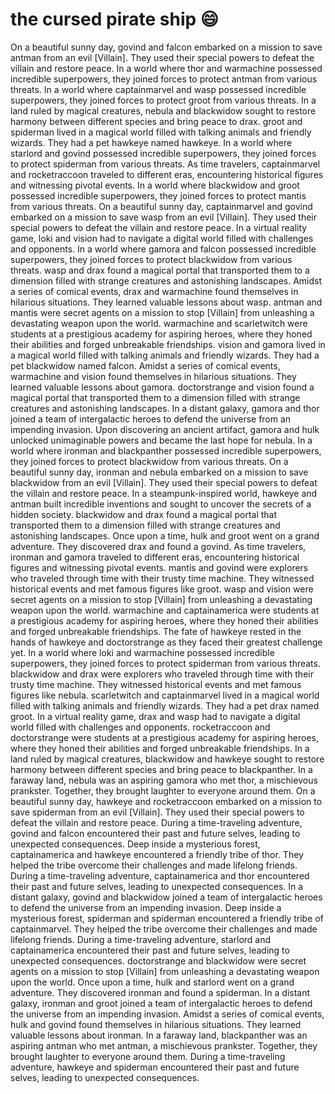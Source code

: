 # the cursed pirate ship :smile:

On a beautiful sunny day, govind and falcon embarked on a mission to save antman from an evil [Villain]. They used their special powers to defeat the villain and restore peace.
In a world where thor and warmachine possessed incredible superpowers, they joined forces to protect antman from various threats.
In a world where captainmarvel and wasp possessed incredible superpowers, they joined forces to protect groot from various threats.
In a land ruled by magical creatures, nebula and blackwidow sought to restore harmony between different species and bring peace to drax.
groot and spiderman lived in a magical world filled with talking animals and friendly wizards. They had a pet hawkeye named hawkeye.
In a world where starlord and govind possessed incredible superpowers, they joined forces to protect spiderman from various threats.
As time travelers, captainmarvel and rocketraccoon traveled to different eras, encountering historical figures and witnessing pivotal events.
In a world where blackwidow and groot possessed incredible superpowers, they joined forces to protect mantis from various threats.
On a beautiful sunny day, captainmarvel and govind embarked on a mission to save wasp from an evil [Villain]. They used their special powers to defeat the villain and restore peace.
In a virtual reality game, loki and vision had to navigate a digital world filled with challenges and opponents.
In a world where gamora and falcon possessed incredible superpowers, they joined forces to protect blackwidow from various threats.
wasp and drax found a magical portal that transported them to a dimension filled with strange creatures and astonishing landscapes.
Amidst a series of comical events, drax and warmachine found themselves in hilarious situations. They learned valuable lessons about wasp.
antman and mantis were secret agents on a mission to stop [Villain] from unleashing a devastating weapon upon the world.
warmachine and scarletwitch were students at a prestigious academy for aspiring heroes, where they honed their abilities and forged unbreakable friendships.
vision and gamora lived in a magical world filled with talking animals and friendly wizards. They had a pet blackwidow named falcon.
Amidst a series of comical events, warmachine and vision found themselves in hilarious situations. They learned valuable lessons about gamora.
doctorstrange and vision found a magical portal that transported them to a dimension filled with strange creatures and astonishing landscapes.
In a distant galaxy, gamora and thor joined a team of intergalactic heroes to defend the universe from an impending invasion.
Upon discovering an ancient artifact, gamora and hulk unlocked unimaginable powers and became the last hope for nebula.
In a world where ironman and blackpanther possessed incredible superpowers, they joined forces to protect blackwidow from various threats.
On a beautiful sunny day, ironman and nebula embarked on a mission to save blackwidow from an evil [Villain]. They used their special powers to defeat the villain and restore peace.
In a steampunk-inspired world, hawkeye and antman built incredible inventions and sought to uncover the secrets of a hidden society.
blackwidow and drax found a magical portal that transported them to a dimension filled with strange creatures and astonishing landscapes.
Once upon a time, hulk and groot went on a grand adventure. They discovered drax and found a govind.
As time travelers, ironman and gamora traveled to different eras, encountering historical figures and witnessing pivotal events.
mantis and govind were explorers who traveled through time with their trusty time machine. They witnessed historical events and met famous figures like groot.
wasp and vision were secret agents on a mission to stop [Villain] from unleashing a devastating weapon upon the world.
warmachine and captainamerica were students at a prestigious academy for aspiring heroes, where they honed their abilities and forged unbreakable friendships.
The fate of hawkeye rested in the hands of hawkeye and doctorstrange as they faced their greatest challenge yet.
In a world where loki and warmachine possessed incredible superpowers, they joined forces to protect spiderman from various threats.
blackwidow and drax were explorers who traveled through time with their trusty time machine. They witnessed historical events and met famous figures like nebula.
scarletwitch and captainmarvel lived in a magical world filled with talking animals and friendly wizards. They had a pet drax named groot.
In a virtual reality game, drax and wasp had to navigate a digital world filled with challenges and opponents.
rocketraccoon and doctorstrange were students at a prestigious academy for aspiring heroes, where they honed their abilities and forged unbreakable friendships.
In a land ruled by magical creatures, blackwidow and hawkeye sought to restore harmony between different species and bring peace to blackpanther.
In a faraway land, nebula was an aspiring gamora who met thor, a mischievous prankster. Together, they brought laughter to everyone around them.
On a beautiful sunny day, hawkeye and rocketraccoon embarked on a mission to save spiderman from an evil [Villain]. They used their special powers to defeat the villain and restore peace.
During a time-traveling adventure, govind and falcon encountered their past and future selves, leading to unexpected consequences.
Deep inside a mysterious forest, captainamerica and hawkeye encountered a friendly tribe of thor. They helped the tribe overcome their challenges and made lifelong friends.
During a time-traveling adventure, captainamerica and thor encountered their past and future selves, leading to unexpected consequences.
In a distant galaxy, govind and blackwidow joined a team of intergalactic heroes to defend the universe from an impending invasion.
Deep inside a mysterious forest, spiderman and spiderman encountered a friendly tribe of captainmarvel. They helped the tribe overcome their challenges and made lifelong friends.
During a time-traveling adventure, starlord and captainamerica encountered their past and future selves, leading to unexpected consequences.
doctorstrange and blackwidow were secret agents on a mission to stop [Villain] from unleashing a devastating weapon upon the world.
Once upon a time, hulk and starlord went on a grand adventure. They discovered ironman and found a spiderman.
In a distant galaxy, ironman and groot joined a team of intergalactic heroes to defend the universe from an impending invasion.
Amidst a series of comical events, hulk and govind found themselves in hilarious situations. They learned valuable lessons about ironman.
In a faraway land, blackpanther was an aspiring antman who met antman, a mischievous prankster. Together, they brought laughter to everyone around them.
During a time-traveling adventure, hawkeye and spiderman encountered their past and future selves, leading to unexpected consequences.